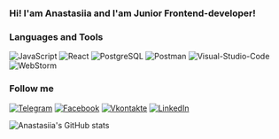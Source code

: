 ### Hi! I'am Anastasiia and I'am Junior Frontend-developer!

### Languages and Tools

![JavaScript](https://img.shields.io/badge/-JavaScript-090909?style=for-the-badge&logo=JavaScript)
![React](https://img.shields.io/badge/-React-090909?style=for-the-badge&logo=React)
![PostgreSQL](https://img.shields.io/badge/-PostgreSQL-090909?style=for-the-badge&logo=PostgreSQL)
![Postman](https://img.shields.io/badge/-Postman-090909?style=for-the-badge&logo=Postman)
![Visual-Studio-Code](https://img.shields.io/badge/-VScode-090909?style=for-the-badge&logo=Visual-Studio-Code)
![WebStorm](https://img.shields.io/badge/-WebStorm-090909?style=for-the-badge&logo=WebStorm)

### Follow me

[![Telegram](https://img.shields.io/badge/-Telegram-090909?style=for-the-badge&logo=Telegram)](https://t.me/jane_doe999)
[![Facebook](https://img.shields.io/badge/-Facebook-090909?style=for-the-badge&logo=Facebook)](https://www.facebook.com/empty.shell.12)
[![Vkontakte](https://img.shields.io/badge/-Vkontakte-090909?style=for-the-badge&logo=Vkontakte)](https://vk.com/emptysh)
[![LinkedIn](https://img.shields.io/badge/-LinkedIn-090909?style=for-the-badge&logo=LinkedIn)](https://www.linkedin.com/in/anastasia-kazak)

![Anastasiia's GitHub stats](https://github-readme-stats.vercel.app/api?username=Jane-Doe666&show_icons=true&theme=dark&bg_color=DEG)
